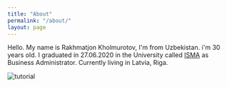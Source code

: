 ```yaml
---
title: "About"
permalink: "/about/"
layout: page
---
```


Hello. My name is Rakhmatjon Kholmurotov, I'm from Uzbekistan. i'm 30 years old. I graduated in 27.06.2020 in the University called [ISMA](https://www.isma.lv/en/) as Business Administrator. Currently living in Latvia, Riga. 

![tutorial](https://www.youtube.com/watch?v=VnvRFRk_51k)
